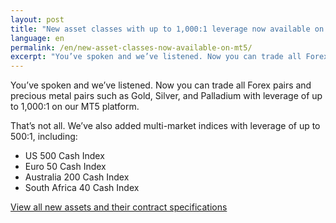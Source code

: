 ```yaml
---
layout: post
title: "New asset classes with up to 1,000:1 leverage now available on MT5"
language: en
permalink: /en/new-asset-classes-now-available-on-mt5/
excerpt: "You’ve spoken and we’ve listened. Now you can trade all Forex pairs and precious metal pairs such as Gold, Silver, and Palladium with leverage of up to 1,000:1 on our MT5 platform..."
---
```

You’ve spoken and we’ve listened. Now you can trade all Forex pairs and precious metal pairs such as Gold, Silver, and Palladium with leverage of up to 1,000:1 on our MT5 platform.

That’s not all. We’ve also added multi-market indices with leverage of up to 500:1, including:

<ul class="bullet">
<li>US 500 Cash Index</li>
<li>Euro 50 Cash Index</li>
<li>Australia 200 Cash Index</li>
<li>South Africa 40 Cash Index</li>
</ul>

<p class="p--action"><a class="button" href="https://mt.binary.com/en/contract-specifications.html"><span>View all new assets and their contract specifications</span></a></p>



